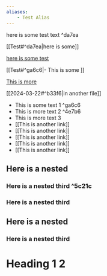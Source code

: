 ```yaml
---
aliases:
    - Test Alias
---
```


here is some test text         ^da7ea


[[Test#^da7ea|here is some]]

[here is some test](Test#^da7ea)

[[Test#^ga6c6|- This is some ]]

[This is more](Test#^4e7b6)

[[2024-03-22#^b33f6|in another file]]


- This is some text 1     ^ga6c6
- This is more text 2     ^4e7b6
- This is more text 3 
- [[This is another link]]
- [[This is another link]]
- [[This is another link]]
- [[This is another link]]
- [[This is another link]]

## Here is a nested


### Here is a nested third     ^5c21c


### Here is a nested third

## Here is a nested


### Here is a nested third

# Heading 1 2

